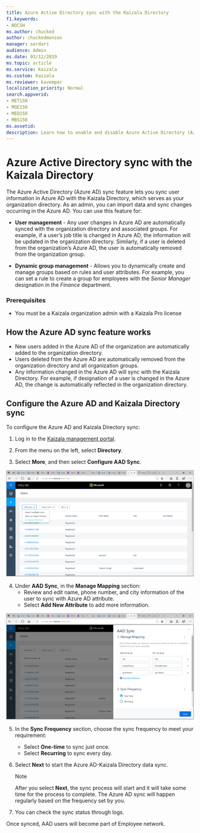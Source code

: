 ```yaml
---
title: Azure Active Directory sync with the Kaizala Directory
f1.keywords:
- NOCSH
ms.author: chucked
author: chuckedmonson
manager: serdars
audience: Admin
ms.date: 03/12/2019
ms.topic: article
ms.service: Kaizala
ms.custom: Kaizala
ms.reviewer: kavempar
localization_priority: Normal
search.appverid:
- MET150
- MOE150
- MED150
- MBS150
ms.assetid: 
description: Learn how to enable and disable Azure Active Directory (Azure AD) and Kaizala Directory sync feature in Kaizala.
---
```


# Azure Active Directory sync with the Kaizala Directory

The Azure Active Directory (Azure AD) sync feature lets you sync user information in Azure AD with the Kaizala Directory, which serves as your organization directory. As an admin, you can import data and sync changes occurring in the Azure AD. You can use this feature for:

- **User management** - Any user changes in Azure AD are automatically synced with the organization directory and associated groups. For example, if a user’s job title is changed in Azure AD, the information will be updated in the organization directory. Similarly, if a user is deleted from the organization’s Azure AD, the user is automatically removed from the organization group.

- **Dynamic group management** - Allows you to dynamically create and manage groups based on rules and user attributes. For example, you can set a rule to create a group for employees with the *Senior Manager* designation in the *Finance* department.

### Prerequisites

- You must be a Kaizala organization admin with a Kaizala Pro license

## How the Azure AD sync feature works

- New users added in the Azure AD of the organization are automatically added to the organization directory.
- Users deleted from the Azure AD are automatically removed from the organization directory and all organization groups.
- Any information changed in the Azure AD will sync with the Kaizala Directory. For example, if designation of a user is changed in the Azure AD, the change is automatically reflected in the organization directory. 

## Configure the Azure AD and Kaizala Directory sync

To configure the Azure AD and Kaizala Directory sync:

1. Log in to the [Kaizala management portal](http://manage.kaiza.la).

2. From the menu on the left, select **Directory**.

3. Select **More**, and then select **Configure AAD Sync**.

![Screenshot of the Add Users window in Azure AD sync.](media/aad-sync-configure.png)

4. Under **AAD Sync**, in the **Manage Mapping** section:
   - Review and edit name, phone number, and city information of the user to sync with Azure AD attribute.
   - Select **Add New Attribute** to add more information. 

![Screenshot of the Manage Mapping window in Azure AD sync.](media/aad-sync-attributes.png)

5. In the **Sync Frequency** section, choose the sync frequency to meet your requirement:
   - Select **One-time** to sync just once.
   - Select **Recurring** to sync every day. 

6. Select **Next** to start the Azure AD-Kaizala Directory data sync. 
   > [!NOTE]
   > After you select **Next**, the sync process will start and it will take some time for the process to complete. The Azure AD sync will happen regularly based on the frequency set by you.

7. You can check the sync status through logs.

Once synced, AAD users will become part of Employee network.
